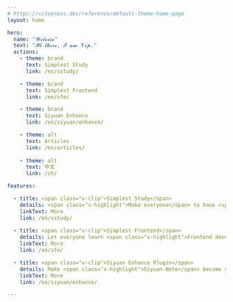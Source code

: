 ```yaml
---
# https://vitepress.dev/reference/default-theme-home-page
layout: home

hero:
  name: "𝓦𝓮𝓽𝓸𝓻𝓲𝓪"
  text: "𝓗𝓲 𝓽𝓱𝓮𝓻𝓮, 𝓘 𝓪𝓶 𝓥𝓲𝓹."
  actions:
    - theme: brand
      text: Simplest Study
      link: /en/sstudy/

    - theme: brand
      text: Simplest Frontend
      link: /en/sfe/

    - theme: brand
      text: Siyuan Enhance
      link: /en/siyuan/enhance/

    - theme: alt
      text: Articles
      link: /en/articles/
      
    - theme: alt
      text: 中文
      link: /zh/

features:

  - title: <span class="v-clip">Simplest Study</span>
    details: <span class="v-highlight">Make everyone</span> to have <span class="v-highlight">super learning ability</span> and master learning <span class="v-highlight">easily and simplest</span>.
    linkText: More
    link: /en/sstudy/
    
  - title: <span class="v-clip">Simplest Frontend</span>
    details: Let everyone learn <span class="v-highlight">Frontend development simplest easily</span>.
    linkText: More
    link: /en/sfe/

  - title: <span class="v-clip">Siyuan Enhance Plugin</span>
    details: Make <span class="v-highlight">Siyuan-Note</span> become your <span class="v-highlight">secondary brain</span>, to write your <span class="v-highlight">LifeLog</span>.
    linkText: More
    link: /en/siyuan/enhance/

---
```

